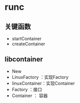 # runc

## 关键函数
- startContainer
- createContainer 

## libcontainer
- New
- LinuxFactory ：实现Factory
- linuxContainer：实现Container
- Factory ：接口
- Container ： 容器
